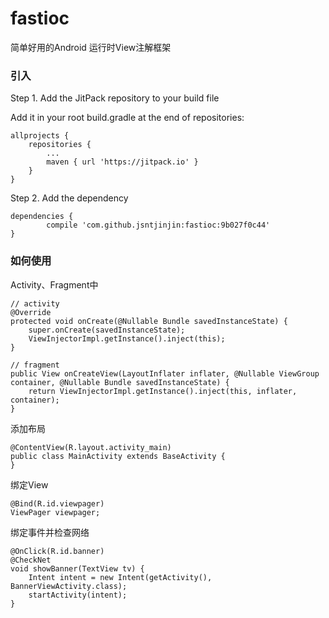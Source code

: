 # fastioc

简单好用的Android 运行时View注解框架

### 引入

Step 1. Add the JitPack repository to your build file

Add it in your root build.gradle at the end of repositories:

```
allprojects {
    repositories {
        ...
        maven { url 'https://jitpack.io' }
    }
}
```

Step 2. Add the dependency

```
dependencies {
        compile 'com.github.jsntjinjin:fastioc:9b027f0c44'
}
```

### 如何使用

Activity、Fragment中

```
// activity
@Override
protected void onCreate(@Nullable Bundle savedInstanceState) {
    super.onCreate(savedInstanceState);
    ViewInjectorImpl.getInstance().inject(this);
}

// fragment
public View onCreateView(LayoutInflater inflater, @Nullable ViewGroup container, @Nullable Bundle savedInstanceState) {
    return ViewInjectorImpl.getInstance().inject(this, inflater, container);
}
```

添加布局
```
@ContentView(R.layout.activity_main)
public class MainActivity extends BaseActivity {
}
```

绑定View
```
@Bind(R.id.viewpager)
ViewPager viewpager;
```

绑定事件并检查网络
```
@OnClick(R.id.banner)
@CheckNet
void showBanner(TextView tv) {
    Intent intent = new Intent(getActivity(), BannerViewActivity.class);
    startActivity(intent);
}
```